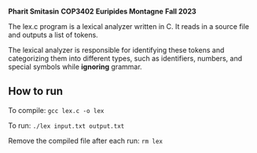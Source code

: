 **Pharit Smitasin**
**COP3402**
**Euripides Montagne**
**Fall 2023**

The lex.c program is a lexical analyzer written in C. It reads in a source file and outputs a list of tokens.

The lexical analyzer is responsible for identifying these tokens and categorizing them into different types, such as identifiers, numbers, and special symbols while **ignoring** grammar.

## How to run

To compile:
`gcc lex.c -o lex`

To run:
`./lex input.txt output.txt`

Remove the compiled file after each run:
`rm lex`
